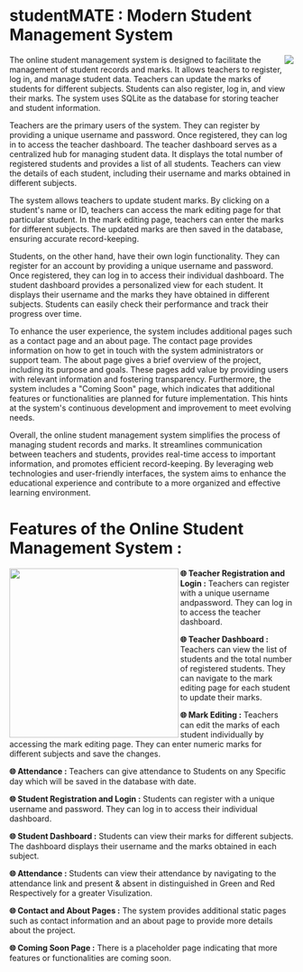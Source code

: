 # studentMATE : Modern Student Management System

<img align="right" src="https://cdn3d.iconscout.com/3d/premium/thumb/project-management-8210527-6578282.png">

The online student management system is designed to facilitate the management of student records and marks. It allows teachers to register, log in, and manage student data. Teachers can update the marks of students for different subjects. Students can also register, log in, and view their marks. The system uses SQLite as the database for storing teacher and student information.

Teachers are the primary users of the system. They can register by providing a unique username and password. Once registered, they can log in to access the teacher dashboard. The teacher dashboard serves as a centralized hub for managing student data. It displays the total number of registered students and provides a list of all students. Teachers can view the details of each student, including their username and marks obtained in different subjects.

The system allows teachers to update student marks. By clicking on a student's name or ID, teachers can access the mark editing page for that particular student. In the mark editing page, teachers can enter the marks for different subjects. The updated marks are then saved in the database, ensuring accurate record-keeping.

Students, on the other hand, have their own login functionality. They can register for an account by providing a unique username and password. Once registered, they can log in to access their individual dashboard. The student dashboard provides a personalized view for each student. It displays their username and the marks they have obtained in different subjects. Students can easily check their performance and track their progress over time.

To enhance the user experience, the system includes additional pages such as a contact page and an about page. The contact page provides information on how to get in touch with the system administrators or support team. The about page gives a brief overview of the project, including its purpose and goals. These pages add value by providing users with relevant information and fostering transparency. Furthermore, the system includes a "Coming Soon" page, which indicates that additional features or functionalities are planned for future implementation. This hints at the system's continuous development and improvement to meet evolving needs.

Overall, the online student management system simplifies the process of managing student records and marks. It streamlines communication between teachers and students, provides real-time access to important information, and promotes efficient record-keeping. By leveraging web technologies and user-friendly interfaces, the system aims to enhance the educational experience and contribute to a more organized and effective learning environment.

# Features of the Online Student Management System :

<img align="left" height="300px" src="https://cdn3d.iconscout.com/3d/premium/thumb/project-management-6102638-5058803.png">

<b>🌐 Teacher Registration and Login :</b> Teachers can register with a unique username andpassword. They can log in to access the teacher dashboard.

<b>🌐 Teacher Dashboard :</b> Teachers can view the list of students and the total number of registered students. They can navigate to the mark editing page for each student to update their marks.

<b>🌐 Mark Editing :</b> Teachers can edit the marks of each student individually by accessing the mark editing page. They can enter numeric marks for different subjects and save the changes.

<b>🌐 Attendance :</b> Teachers can give attendance to Students on any Specific day which will be saved in the database with date.
                                
<b>🌐 Student Registration and Login :</b> Students can register with a unique username and password. They can log in to access their individual dashboard.
                                
<b>🌐 Student Dashboard :</b> Students can view their marks for different subjects. The dashboard displays their username and the marks obtained in each subject.

<b>🌐 Attendance :</b> Students can view their attendance by navigating to the attendance link and present & absent in distinguished in Green and Red Respectively for a greater Visulization.
                                
<b>🌐 Contact and About Pages :</b> The system provides additional static pages such as contact information and an about page to provide more details about the project.
                              
<b>🌐 Coming Soon Page :</b> There is a placeholder page indicating that more features or functionalities are coming soon.

